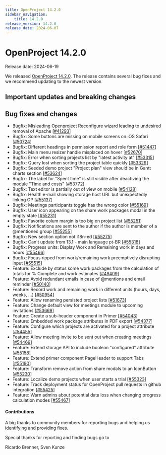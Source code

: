 ```yaml
---
title: OpenProject 14.2.0
sidebar_navigation:
    title: 14.2.0
release_version: 14.2.0
release_date: 2024-06-07
---
```


# OpenProject 14.2.0

Release date: 2024-06-19

We released [OpenProject 14.2.0](https://community.openproject.org/versions/2040).
The release contains several bug fixes and we recommend updating to the newest version.

## Important updates and breaking changes

<!-- Remove this section if empty, add to it in pull requests linking to tickets and provide information -->

<!--more-->

## Bug fixes and changes

<!-- Warning: Anything within the below lines will be automatically removed by the release script -->
<!-- BEGIN AUTOMATED SECTION -->

- Bugfix: Misleading Openproject Reconfigure wizard leading to undesired removal of Apache \[[#41293](https://community.openproject.org/wp/41293)\]
- Bugfix: Some buttons are missing on mobile screens on iOS Safari \[[#50724](https://community.openproject.org/wp/50724)\]
- Bugfix: Different headings in permission report and role form \[[#51447](https://community.openproject.org/wp/51447)\]
- Bugfix: Main menu resizer handle misplaced on hover \[[#52670](https://community.openproject.org/wp/52670)\]
- Bugfix: Error when sorting projects list by "latest activity at" \[[#53315](https://community.openproject.org/wp/53315)\]
- Bugfix: Query lost when sorting the project table quickly \[[#53329](https://community.openproject.org/wp/53329)\]
- Bugfix: Seeded demo project "Project plan" view should be in Gantt charts section \[[#53624](https://community.openproject.org/wp/53624)\]
- Bugfix: The label for "Spent time" is still visible after deactiving the module "Time and costs" \[[#53772](https://community.openproject.org/wp/53772)\]
- Bugfix: Text editor is partially out of view on mobile \[[#54128](https://community.openproject.org/wp/54128)\]
- Bugfix: Health e-mail showing storage host URL but unexpectedly linking OP \[[#55137](https://community.openproject.org/wp/55137)\]
- Bugfix: Meetings participants toggle has the wrong color \[[#55169](https://community.openproject.org/wp/55169)\]
- Bugfix: User icon appearing on the share work packages modal in the empty state \[[#55231](https://community.openproject.org/wp/55231)\]
- Bugfix: Favorite colum margin is too big on project list \[[#55251](https://community.openproject.org/wp/55251)\]
- Bugfix: Notifications are sent to the author if the author is member of a @mentioned group \[[#55255](https://community.openproject.org/wp/55255)\]
- Bugfix: New section option not i18n-ed \[[#55275](https://community.openproject.org/wp/55275)\]
- Bugfix: Can't update from 13.1 - main language pt-BR \[[#55318](https://community.openproject.org/wp/55318)\]
- Bugfix: Progress units: Display Work and Remaining work in days and hours \[[#55466](https://community.openproject.org/wp/55466)\]
- Bugfix: Focus ripped from work/remaining work preemptively disrupting input \[[#55515](https://community.openproject.org/wp/55515)\]
- Feature: Exclude by status some work packages from the calculation of totals for % Complete and work estimates \[[#49409](https://community.openproject.org/wp/49409)\]
- Feature: Avoid redundant emails in case of @mentions and email reminder \[[#50140](https://community.openproject.org/wp/50140)\]
- Feature: Record work and remaining work in different units (hours, days, weeks, ...) \[[#50954](https://community.openproject.org/wp/50954)\]
- Feature: Allow renaming persisted project lists \[[#51673](https://community.openproject.org/wp/51673)\]
- Feature: Change default view for meetings module to upcoming invitations \[[#53669](https://community.openproject.org/wp/53669)\]
- Feature: Create a sub-header component in Primer \[[#54043](https://community.openproject.org/wp/54043)\]
- Feature: Embedded work package attributes in PDF export \[[#54377](https://community.openproject.org/wp/54377)\]
- Feature: Configure which projects are activated for a project attribute \[[#54455](https://community.openproject.org/wp/54455)\]
- Feature: Allow meeting invite to be sent out when creating meetings \[[#54469](https://community.openproject.org/wp/54469)\]
- Feature: Extend storage API to include boolean "configured" attribute \[[#55158](https://community.openproject.org/wp/55158)\]
- Feature: Extend primer component PageHeader to support Tabs \[[#55190](https://community.openproject.org/wp/55190)\]
- Feature: Transform remove action from share modals to an IconButton \[[#55230](https://community.openproject.org/wp/55230)\]
- Feature: Localize demo projects when user starts a trial \[[#55323](https://community.openproject.org/wp/55323)\]
- Feature: Track deployment status for OpenProject pull requests in github integration \[[#55425](https://community.openproject.org/wp/55425)\]
- Feature: Warn admins about potential data loss when changing progress calculation modes \[[#55467](https://community.openproject.org/wp/55467)\]

<!-- END AUTOMATED SECTION -->
<!-- Warning: Anything above this line will be automatically removed by the release script -->

#### Contributions
A big thanks to community members for reporting bugs and helping us identifying and providing fixes.

Special thanks for reporting and finding bugs go to

Ricardo Brenner, Sven Kunze
